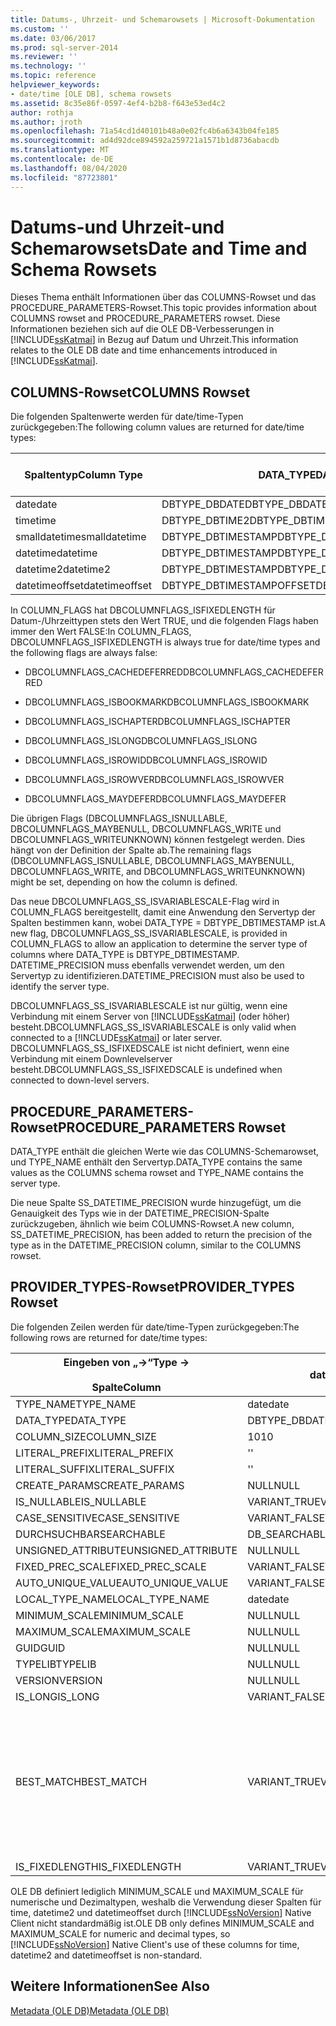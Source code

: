 ```yaml
---
title: Datums-, Uhrzeit- und Schemarowsets | Microsoft-Dokumentation
ms.custom: ''
ms.date: 03/06/2017
ms.prod: sql-server-2014
ms.reviewer: ''
ms.technology: ''
ms.topic: reference
helpviewer_keywords:
- date/time [OLE DB], schema rowsets
ms.assetid: 8c35e86f-0597-4ef4-b2b8-f643e53ed4c2
author: rothja
ms.author: jroth
ms.openlocfilehash: 71a54cd1d40101b48a0e02fc4b6a6343b04fe185
ms.sourcegitcommit: ad4d92dce894592a259721a1571b1d8736abacdb
ms.translationtype: MT
ms.contentlocale: de-DE
ms.lasthandoff: 08/04/2020
ms.locfileid: "87723801"
---
```

# <a name="date-and-time-and-schema-rowsets"></a><span data-ttu-id="69e84-102">Datums-und Uhrzeit-und Schemarowsets</span><span class="sxs-lookup"><span data-stu-id="69e84-102">Date and Time and Schema Rowsets</span></span>
  <span data-ttu-id="69e84-103">Dieses Thema enthält Informationen über das COLUMNS-Rowset und das PROCEDURE_PARAMETERS-Rowset.</span><span class="sxs-lookup"><span data-stu-id="69e84-103">This topic provides information about COLUMNS rowset and PROCEDURE_PARAMETERS rowset.</span></span> <span data-ttu-id="69e84-104">Diese Informationen beziehen sich auf die OLE DB-Verbesserungen in [!INCLUDE[ssKatmai](../../includes/sskatmai-md.md)] in Bezug auf Datum und Uhrzeit.</span><span class="sxs-lookup"><span data-stu-id="69e84-104">This information relates to the OLE DB date and time enhancements introduced in [!INCLUDE[ssKatmai](../../includes/sskatmai-md.md)].</span></span>  
  
## <a name="columns-rowset"></a><span data-ttu-id="69e84-105">COLUMNS-Rowset</span><span class="sxs-lookup"><span data-stu-id="69e84-105">COLUMNS Rowset</span></span>  
 <span data-ttu-id="69e84-106">Die folgenden Spaltenwerte werden für date/time-Typen zurückgegeben:</span><span class="sxs-lookup"><span data-stu-id="69e84-106">The following column values are returned for date/time types:</span></span>  
  
|<span data-ttu-id="69e84-107">Spaltentyp</span><span class="sxs-lookup"><span data-stu-id="69e84-107">Column Type</span></span>|<span data-ttu-id="69e84-108">DATA_TYPE</span><span class="sxs-lookup"><span data-stu-id="69e84-108">DATA_TYPE</span></span>|<span data-ttu-id="69e84-109">COLUMN_FLAGS, DBCOLUMFLAGS_SS_ISVARIABLESCALE</span><span class="sxs-lookup"><span data-stu-id="69e84-109">COLUMN_FLAGS, DBCOLUMFLAGS_SS_ISVARIABLESCALE</span></span>|<span data-ttu-id="69e84-110">DATETIME_PRECISION</span><span class="sxs-lookup"><span data-stu-id="69e84-110">DATETIME_PRECISION</span></span>|  
|-----------------|----------------|------------------------------------------------------|-------------------------|  
|<span data-ttu-id="69e84-111">date</span><span class="sxs-lookup"><span data-stu-id="69e84-111">date</span></span>|<span data-ttu-id="69e84-112">DBTYPE_DBDATE</span><span class="sxs-lookup"><span data-stu-id="69e84-112">DBTYPE_DBDATE</span></span>|<span data-ttu-id="69e84-113">Löschen</span><span class="sxs-lookup"><span data-stu-id="69e84-113">Clear</span></span>|<span data-ttu-id="69e84-114">0</span><span class="sxs-lookup"><span data-stu-id="69e84-114">0</span></span>|  
|<span data-ttu-id="69e84-115">time</span><span class="sxs-lookup"><span data-stu-id="69e84-115">time</span></span>|<span data-ttu-id="69e84-116">DBTYPE_DBTIME2</span><span class="sxs-lookup"><span data-stu-id="69e84-116">DBTYPE_DBTIME2</span></span>|<span data-ttu-id="69e84-117">Set</span><span class="sxs-lookup"><span data-stu-id="69e84-117">Set</span></span>|<span data-ttu-id="69e84-118">0..7</span><span class="sxs-lookup"><span data-stu-id="69e84-118">0..7</span></span>|  
|<span data-ttu-id="69e84-119">smalldatetime</span><span class="sxs-lookup"><span data-stu-id="69e84-119">smalldatetime</span></span>|<span data-ttu-id="69e84-120">DBTYPE_DBTIMESTAMP</span><span class="sxs-lookup"><span data-stu-id="69e84-120">DBTYPE_DBTIMESTAMP</span></span>|<span data-ttu-id="69e84-121">Löschen</span><span class="sxs-lookup"><span data-stu-id="69e84-121">Clear</span></span>|<span data-ttu-id="69e84-122">0</span><span class="sxs-lookup"><span data-stu-id="69e84-122">0</span></span>|  
|<span data-ttu-id="69e84-123">datetime</span><span class="sxs-lookup"><span data-stu-id="69e84-123">datetime</span></span>|<span data-ttu-id="69e84-124">DBTYPE_DBTIMESTAMP</span><span class="sxs-lookup"><span data-stu-id="69e84-124">DBTYPE_DBTIMESTAMP</span></span>|<span data-ttu-id="69e84-125">Löschen</span><span class="sxs-lookup"><span data-stu-id="69e84-125">Clear</span></span>|<span data-ttu-id="69e84-126">3</span><span class="sxs-lookup"><span data-stu-id="69e84-126">3</span></span>|  
|<span data-ttu-id="69e84-127">datetime2</span><span class="sxs-lookup"><span data-stu-id="69e84-127">datetime2</span></span>|<span data-ttu-id="69e84-128">DBTYPE_DBTIMESTAMP</span><span class="sxs-lookup"><span data-stu-id="69e84-128">DBTYPE_DBTIMESTAMP</span></span>|<span data-ttu-id="69e84-129">Set</span><span class="sxs-lookup"><span data-stu-id="69e84-129">Set</span></span>|<span data-ttu-id="69e84-130">0..7</span><span class="sxs-lookup"><span data-stu-id="69e84-130">0..7</span></span>|  
|<span data-ttu-id="69e84-131">datetimeoffset</span><span class="sxs-lookup"><span data-stu-id="69e84-131">datetimeoffset</span></span>|<span data-ttu-id="69e84-132">DBTYPE_DBTIMESTAMPOFFSET</span><span class="sxs-lookup"><span data-stu-id="69e84-132">DBTYPE_DBTIMESTAMPOFFSET</span></span>|<span data-ttu-id="69e84-133">Set</span><span class="sxs-lookup"><span data-stu-id="69e84-133">Set</span></span>|<span data-ttu-id="69e84-134">0..7</span><span class="sxs-lookup"><span data-stu-id="69e84-134">0..7</span></span>|  
  
 <span data-ttu-id="69e84-135">In COLUMN_FLAGS hat DBCOLUMNFLAGS_ISFIXEDLENGTH für Datum-/Uhrzeittypen stets den Wert TRUE, und die folgenden Flags haben immer den Wert FALSE:</span><span class="sxs-lookup"><span data-stu-id="69e84-135">In COLUMN_FLAGS, DBCOLUMNFLAGS_ISFIXEDLENGTH is always true for date/time types and the following flags are always false:</span></span>  
  
-   <span data-ttu-id="69e84-136">DBCOLUMNFLAGS_CACHEDEFERRED</span><span class="sxs-lookup"><span data-stu-id="69e84-136">DBCOLUMNFLAGS_CACHEDEFERRED</span></span>  
  
-   <span data-ttu-id="69e84-137">DBCOLUMNFLAGS_ISBOOKMARK</span><span class="sxs-lookup"><span data-stu-id="69e84-137">DBCOLUMNFLAGS_ISBOOKMARK</span></span>  
  
-   <span data-ttu-id="69e84-138">DBCOLUMNFLAGS_ISCHAPTER</span><span class="sxs-lookup"><span data-stu-id="69e84-138">DBCOLUMNFLAGS_ISCHAPTER</span></span>  
  
-   <span data-ttu-id="69e84-139">DBCOLUMNFLAGS_ISLONG</span><span class="sxs-lookup"><span data-stu-id="69e84-139">DBCOLUMNFLAGS_ISLONG</span></span>  
  
-   <span data-ttu-id="69e84-140">DBCOLUMNFLAGS_ISROWID</span><span class="sxs-lookup"><span data-stu-id="69e84-140">DBCOLUMNFLAGS_ISROWID</span></span>  
  
-   <span data-ttu-id="69e84-141">DBCOLUMNFLAGS_ISROWVER</span><span class="sxs-lookup"><span data-stu-id="69e84-141">DBCOLUMNFLAGS_ISROWVER</span></span>  
  
-   <span data-ttu-id="69e84-142">DBCOLUMNFLAGS_MAYDEFER</span><span class="sxs-lookup"><span data-stu-id="69e84-142">DBCOLUMNFLAGS_MAYDEFER</span></span>  
  
 <span data-ttu-id="69e84-143">Die übrigen Flags (DBCOLUMNFLAGS_ISNULLABLE, DBCOLUMNFLAGS_MAYBENULL, DBCOLUMNFLAGS_WRITE und DBCOLUMNFLAGS_WRITEUNKNOWN) können festgelegt werden. Dies hängt von der Definition der Spalte ab.</span><span class="sxs-lookup"><span data-stu-id="69e84-143">The remaining flags (DBCOLUMNFLAGS_ISNULLABLE, DBCOLUMNFLAGS_MAYBENULL, DBCOLUMNFLAGS_WRITE, and DBCOLUMNFLAGS_WRITEUNKNOWN) might be set, depending on how the column is defined.</span></span>  
  
 <span data-ttu-id="69e84-144">Das neue DBCOLUMNFLAGS_SS_ISVARIABLESCALE-Flag wird in COLUMN_FLAGS bereitgestellt, damit eine Anwendung den Servertyp der Spalten bestimmen kann, wobei DATA_TYPE = DBTYPE_DBTIMESTAMP ist.</span><span class="sxs-lookup"><span data-stu-id="69e84-144">A new flag, DBCOLUMNFLAGS_SS_ISVARIABLESCALE, is provided in COLUMN_FLAGS to allow an application to determine the server type of columns where DATA_TYPE is DBTYPE_DBTIMESTAMP.</span></span> <span data-ttu-id="69e84-145">DATETIME_PRECISION muss ebenfalls verwendet werden, um den Servertyp zu identifizieren.</span><span class="sxs-lookup"><span data-stu-id="69e84-145">DATETIME_PRECISION must also be used to identify the server type.</span></span>  
  
 <span data-ttu-id="69e84-146">DBCOLUMNFLAGS_SS_ISVARIABLESCALE ist nur gültig, wenn eine Verbindung mit einem Server von [!INCLUDE[ssKatmai](../../includes/sskatmai-md.md)] (oder höher) besteht.</span><span class="sxs-lookup"><span data-stu-id="69e84-146">DBCOLUMNFLAGS_SS_ISVARIABLESCALE is only valid when connected to a [!INCLUDE[ssKatmai](../../includes/sskatmai-md.md)] or later server.</span></span> <span data-ttu-id="69e84-147">DBCOLUMNFLAGS_SS_ISFIXEDSCALE ist nicht definiert, wenn eine Verbindung mit einem Downlevelserver besteht.</span><span class="sxs-lookup"><span data-stu-id="69e84-147">DBCOLUMNFLAGS_SS_ISFIXEDSCALE is undefined when connected to down-level servers.</span></span>  
  
## <a name="procedure_parameters-rowset"></a><span data-ttu-id="69e84-148">PROCEDURE_PARAMETERS-Rowset</span><span class="sxs-lookup"><span data-stu-id="69e84-148">PROCEDURE_PARAMETERS Rowset</span></span>  
 <span data-ttu-id="69e84-149">DATA_TYPE enthält die gleichen Werte wie das COLUMNS-Schemarowset, und TYPE_NAME enthält den Servertyp.</span><span class="sxs-lookup"><span data-stu-id="69e84-149">DATA_TYPE contains the same values as the COLUMNS schema rowset and TYPE_NAME contains the server type.</span></span>  
  
 <span data-ttu-id="69e84-150">Die neue Spalte SS_DATETIME_PRECISION wurde hinzugefügt, um die Genauigkeit des Typs wie in der DATETIME_PRECISION-Spalte zurückzugeben, ähnlich wie beim COLUMNS-Rowset.</span><span class="sxs-lookup"><span data-stu-id="69e84-150">A new column, SS_DATETIME_PRECISION, has been added to return the precision of the type as in the DATETIME_PRECISION column, similar to the COLUMNS rowset.</span></span>  
  
## <a name="provider_types-rowset"></a><span data-ttu-id="69e84-151">PROVIDER_TYPES-Rowset</span><span class="sxs-lookup"><span data-stu-id="69e84-151">PROVIDER_TYPES Rowset</span></span>  
 <span data-ttu-id="69e84-152">Die folgenden Zeilen werden für date/time-Typen zurückgegeben:</span><span class="sxs-lookup"><span data-stu-id="69e84-152">The following rows are returned for date/time types:</span></span>  
  
|<span data-ttu-id="69e84-153">Eingeben von „->“</span><span class="sxs-lookup"><span data-stu-id="69e84-153">Type -></span></span><br /><br /> <span data-ttu-id="69e84-154">Spalte</span><span class="sxs-lookup"><span data-stu-id="69e84-154">Column</span></span>|<span data-ttu-id="69e84-155">date</span><span class="sxs-lookup"><span data-stu-id="69e84-155">date</span></span>|<span data-ttu-id="69e84-156">time</span><span class="sxs-lookup"><span data-stu-id="69e84-156">time</span></span>|<span data-ttu-id="69e84-157">smalldatetime</span><span class="sxs-lookup"><span data-stu-id="69e84-157">smalldatetime</span></span>|<span data-ttu-id="69e84-158">datetime</span><span class="sxs-lookup"><span data-stu-id="69e84-158">datetime</span></span>|<span data-ttu-id="69e84-159">datetime2</span><span class="sxs-lookup"><span data-stu-id="69e84-159">datetime2</span></span>|<span data-ttu-id="69e84-160">datetimeoffset</span><span class="sxs-lookup"><span data-stu-id="69e84-160">datetimeoffset</span></span>|  
|--------------------------|----------|----------|-------------------|--------------|---------------|--------------------|  
|<span data-ttu-id="69e84-161">TYPE_NAME</span><span class="sxs-lookup"><span data-stu-id="69e84-161">TYPE_NAME</span></span>|<span data-ttu-id="69e84-162">date</span><span class="sxs-lookup"><span data-stu-id="69e84-162">date</span></span>|<span data-ttu-id="69e84-163">time</span><span class="sxs-lookup"><span data-stu-id="69e84-163">time</span></span>|<span data-ttu-id="69e84-164">smalldatetime</span><span class="sxs-lookup"><span data-stu-id="69e84-164">smalldatetime</span></span>|<span data-ttu-id="69e84-165">datetime</span><span class="sxs-lookup"><span data-stu-id="69e84-165">datetime</span></span>|<span data-ttu-id="69e84-166">datetime2</span><span class="sxs-lookup"><span data-stu-id="69e84-166">datetime2</span></span>|<span data-ttu-id="69e84-167">datetimeoffset</span><span class="sxs-lookup"><span data-stu-id="69e84-167">datetimeoffset</span></span>|  
|<span data-ttu-id="69e84-168">DATA_TYPE</span><span class="sxs-lookup"><span data-stu-id="69e84-168">DATA_TYPE</span></span>|<span data-ttu-id="69e84-169">DBTYPE_DBDATE</span><span class="sxs-lookup"><span data-stu-id="69e84-169">DBTYPE_DBDATE</span></span>|<span data-ttu-id="69e84-170">DBTYPE_DBTIME2</span><span class="sxs-lookup"><span data-stu-id="69e84-170">DBTYPE_DBTIME2</span></span>|<span data-ttu-id="69e84-171">DBTYPE_DBTIMESTAMP</span><span class="sxs-lookup"><span data-stu-id="69e84-171">DBTYPE_DBTIMESTAMP</span></span>|<span data-ttu-id="69e84-172">DBTYPE_DBTIMESTAMP</span><span class="sxs-lookup"><span data-stu-id="69e84-172">DBTYPE_DBTIMESTAMP</span></span>|<span data-ttu-id="69e84-173">DBTYPE_DBTIMESTAMP</span><span class="sxs-lookup"><span data-stu-id="69e84-173">DBTYPE_DBTIMESTAMP</span></span>|<span data-ttu-id="69e84-174">DBTYPE_DBTIMESTAMPOFFSET</span><span class="sxs-lookup"><span data-stu-id="69e84-174">DBTYPE_DBTIMESTAMPOFFSET</span></span>|  
|<span data-ttu-id="69e84-175">COLUMN_SIZE</span><span class="sxs-lookup"><span data-stu-id="69e84-175">COLUMN_SIZE</span></span>|<span data-ttu-id="69e84-176">10</span><span class="sxs-lookup"><span data-stu-id="69e84-176">10</span></span>|<span data-ttu-id="69e84-177">16</span><span class="sxs-lookup"><span data-stu-id="69e84-177">16</span></span>|<span data-ttu-id="69e84-178">16</span><span class="sxs-lookup"><span data-stu-id="69e84-178">16</span></span>|<span data-ttu-id="69e84-179">23</span><span class="sxs-lookup"><span data-stu-id="69e84-179">23</span></span>|<span data-ttu-id="69e84-180">27</span><span class="sxs-lookup"><span data-stu-id="69e84-180">27</span></span>|<span data-ttu-id="69e84-181">34</span><span class="sxs-lookup"><span data-stu-id="69e84-181">34</span></span>|  
|<span data-ttu-id="69e84-182">LITERAL_PREFIX</span><span class="sxs-lookup"><span data-stu-id="69e84-182">LITERAL_PREFIX</span></span>|<span data-ttu-id="69e84-183">'</span><span class="sxs-lookup"><span data-stu-id="69e84-183">'</span></span>|<span data-ttu-id="69e84-184">'</span><span class="sxs-lookup"><span data-stu-id="69e84-184">'</span></span>|<span data-ttu-id="69e84-185">'</span><span class="sxs-lookup"><span data-stu-id="69e84-185">'</span></span>|<span data-ttu-id="69e84-186">'</span><span class="sxs-lookup"><span data-stu-id="69e84-186">'</span></span>|<span data-ttu-id="69e84-187">'</span><span class="sxs-lookup"><span data-stu-id="69e84-187">'</span></span>|<span data-ttu-id="69e84-188">'</span><span class="sxs-lookup"><span data-stu-id="69e84-188">'</span></span>|  
|<span data-ttu-id="69e84-189">LITERAL_SUFFIX</span><span class="sxs-lookup"><span data-stu-id="69e84-189">LITERAL_SUFFIX</span></span>|<span data-ttu-id="69e84-190">'</span><span class="sxs-lookup"><span data-stu-id="69e84-190">'</span></span>|<span data-ttu-id="69e84-191">'</span><span class="sxs-lookup"><span data-stu-id="69e84-191">'</span></span>|<span data-ttu-id="69e84-192">'</span><span class="sxs-lookup"><span data-stu-id="69e84-192">'</span></span>|<span data-ttu-id="69e84-193">'</span><span class="sxs-lookup"><span data-stu-id="69e84-193">'</span></span>|<span data-ttu-id="69e84-194">'</span><span class="sxs-lookup"><span data-stu-id="69e84-194">'</span></span>|<span data-ttu-id="69e84-195">'</span><span class="sxs-lookup"><span data-stu-id="69e84-195">'</span></span>|  
|<span data-ttu-id="69e84-196">CREATE_PARAMS</span><span class="sxs-lookup"><span data-stu-id="69e84-196">CREATE_PARAMS</span></span>|<span data-ttu-id="69e84-197">NULL</span><span class="sxs-lookup"><span data-stu-id="69e84-197">NULL</span></span>|<span data-ttu-id="69e84-198">Skalierung</span><span class="sxs-lookup"><span data-stu-id="69e84-198">scale</span></span>|<span data-ttu-id="69e84-199">NULL</span><span class="sxs-lookup"><span data-stu-id="69e84-199">NULL</span></span>|<span data-ttu-id="69e84-200">NULL</span><span class="sxs-lookup"><span data-stu-id="69e84-200">NULL</span></span>|<span data-ttu-id="69e84-201">Skalierung</span><span class="sxs-lookup"><span data-stu-id="69e84-201">scale</span></span>|<span data-ttu-id="69e84-202">Skalierung</span><span class="sxs-lookup"><span data-stu-id="69e84-202">scale</span></span>|  
|<span data-ttu-id="69e84-203">IS_NULLABLE</span><span class="sxs-lookup"><span data-stu-id="69e84-203">IS_NULLABLE</span></span>|<span data-ttu-id="69e84-204">VARIANT_TRUE</span><span class="sxs-lookup"><span data-stu-id="69e84-204">VARIANT_TRUE</span></span>|<span data-ttu-id="69e84-205">VARIANT_TRUE</span><span class="sxs-lookup"><span data-stu-id="69e84-205">VARIANT_TRUE</span></span>|<span data-ttu-id="69e84-206">VARIANT_TRUE</span><span class="sxs-lookup"><span data-stu-id="69e84-206">VARIANT_TRUE</span></span>|<span data-ttu-id="69e84-207">VARIANT_TRUE</span><span class="sxs-lookup"><span data-stu-id="69e84-207">VARIANT_TRUE</span></span>|<span data-ttu-id="69e84-208">VARIANT_TRUE</span><span class="sxs-lookup"><span data-stu-id="69e84-208">VARIANT_TRUE</span></span>|<span data-ttu-id="69e84-209">VARIANT_TRUE</span><span class="sxs-lookup"><span data-stu-id="69e84-209">VARIANT_TRUE</span></span>|  
|<span data-ttu-id="69e84-210">CASE_SENSITIVE</span><span class="sxs-lookup"><span data-stu-id="69e84-210">CASE_SENSITIVE</span></span>|<span data-ttu-id="69e84-211">VARIANT_FALSE</span><span class="sxs-lookup"><span data-stu-id="69e84-211">VARIANT_FALSE</span></span>|<span data-ttu-id="69e84-212">VARIANT_FALSE</span><span class="sxs-lookup"><span data-stu-id="69e84-212">VARIANT_FALSE</span></span>|<span data-ttu-id="69e84-213">VARIANT_FALSE</span><span class="sxs-lookup"><span data-stu-id="69e84-213">VARIANT_FALSE</span></span>|<span data-ttu-id="69e84-214">VARIANT_FALSE</span><span class="sxs-lookup"><span data-stu-id="69e84-214">VARIANT_FALSE</span></span>|<span data-ttu-id="69e84-215">VARIANT_FALSE</span><span class="sxs-lookup"><span data-stu-id="69e84-215">VARIANT_FALSE</span></span>|<span data-ttu-id="69e84-216">VARIANT_FALSE</span><span class="sxs-lookup"><span data-stu-id="69e84-216">VARIANT_FALSE</span></span>|  
|<span data-ttu-id="69e84-217">DURCHSUCHBAR</span><span class="sxs-lookup"><span data-stu-id="69e84-217">SEARCHABLE</span></span>|<span data-ttu-id="69e84-218">DB_SEARCHABLE</span><span class="sxs-lookup"><span data-stu-id="69e84-218">DB_SEARCHABLE</span></span>|<span data-ttu-id="69e84-219">DB_SEARCHABLE</span><span class="sxs-lookup"><span data-stu-id="69e84-219">DB_SEARCHABLE</span></span>|<span data-ttu-id="69e84-220">DB_SEARCHABLE</span><span class="sxs-lookup"><span data-stu-id="69e84-220">DB_SEARCHABLE</span></span>|<span data-ttu-id="69e84-221">DB_SEARCHABLE</span><span class="sxs-lookup"><span data-stu-id="69e84-221">DB_SEARCHABLE</span></span>|<span data-ttu-id="69e84-222">DB_SEARCHABLE</span><span class="sxs-lookup"><span data-stu-id="69e84-222">DB_SEARCHABLE</span></span>|<span data-ttu-id="69e84-223">DB_SEARCHABLE</span><span class="sxs-lookup"><span data-stu-id="69e84-223">DB_SEARCHABLE</span></span>|  
|<span data-ttu-id="69e84-224">UNSIGNED_ATTRIBUTE</span><span class="sxs-lookup"><span data-stu-id="69e84-224">UNSIGNED_ATTRIBUTE</span></span>|<span data-ttu-id="69e84-225">NULL</span><span class="sxs-lookup"><span data-stu-id="69e84-225">NULL</span></span>|<span data-ttu-id="69e84-226">NULL</span><span class="sxs-lookup"><span data-stu-id="69e84-226">NULL</span></span>|<span data-ttu-id="69e84-227">NULL</span><span class="sxs-lookup"><span data-stu-id="69e84-227">NULL</span></span>|<span data-ttu-id="69e84-228">NULL</span><span class="sxs-lookup"><span data-stu-id="69e84-228">NULL</span></span>|<span data-ttu-id="69e84-229">NULL</span><span class="sxs-lookup"><span data-stu-id="69e84-229">NULL</span></span>|<span data-ttu-id="69e84-230">NULL</span><span class="sxs-lookup"><span data-stu-id="69e84-230">NULL</span></span>|  
|<span data-ttu-id="69e84-231">FIXED_PREC_SCALE</span><span class="sxs-lookup"><span data-stu-id="69e84-231">FIXED_PREC_SCALE</span></span>|<span data-ttu-id="69e84-232">VARIANT_FALSE</span><span class="sxs-lookup"><span data-stu-id="69e84-232">VARIANT_FALSE</span></span>|<span data-ttu-id="69e84-233">VARIANT_FALSE</span><span class="sxs-lookup"><span data-stu-id="69e84-233">VARIANT_FALSE</span></span>|<span data-ttu-id="69e84-234">VARIANT_FALSE</span><span class="sxs-lookup"><span data-stu-id="69e84-234">VARIANT_FALSE</span></span>|<span data-ttu-id="69e84-235">VARIANT_FALSE</span><span class="sxs-lookup"><span data-stu-id="69e84-235">VARIANT_FALSE</span></span>|<span data-ttu-id="69e84-236">VARIANT_FALSE</span><span class="sxs-lookup"><span data-stu-id="69e84-236">VARIANT_FALSE</span></span>|<span data-ttu-id="69e84-237">VARIANT_FALSE</span><span class="sxs-lookup"><span data-stu-id="69e84-237">VARIANT_FALSE</span></span>|  
|<span data-ttu-id="69e84-238">AUTO_UNIQUE_VALUE</span><span class="sxs-lookup"><span data-stu-id="69e84-238">AUTO_UNIQUE_VALUE</span></span>|<span data-ttu-id="69e84-239">VARIANT_FALSE</span><span class="sxs-lookup"><span data-stu-id="69e84-239">VARIANT_FALSE</span></span>|<span data-ttu-id="69e84-240">VARIANT_FALSE</span><span class="sxs-lookup"><span data-stu-id="69e84-240">VARIANT_FALSE</span></span>|<span data-ttu-id="69e84-241">VARIANT_FALSE</span><span class="sxs-lookup"><span data-stu-id="69e84-241">VARIANT_FALSE</span></span>|<span data-ttu-id="69e84-242">VARIANT_FALSE</span><span class="sxs-lookup"><span data-stu-id="69e84-242">VARIANT_FALSE</span></span>|<span data-ttu-id="69e84-243">VARIANT_FALSE</span><span class="sxs-lookup"><span data-stu-id="69e84-243">VARIANT_FALSE</span></span>|<span data-ttu-id="69e84-244">VARIANT_FALSE</span><span class="sxs-lookup"><span data-stu-id="69e84-244">VARIANT_FALSE</span></span>|  
|<span data-ttu-id="69e84-245">LOCAL_TYPE_NAME</span><span class="sxs-lookup"><span data-stu-id="69e84-245">LOCAL_TYPE_NAME</span></span>|<span data-ttu-id="69e84-246">date</span><span class="sxs-lookup"><span data-stu-id="69e84-246">date</span></span>|<span data-ttu-id="69e84-247">time</span><span class="sxs-lookup"><span data-stu-id="69e84-247">time</span></span>|<span data-ttu-id="69e84-248">smalldatetime</span><span class="sxs-lookup"><span data-stu-id="69e84-248">smalldatetime</span></span>|<span data-ttu-id="69e84-249">datetime</span><span class="sxs-lookup"><span data-stu-id="69e84-249">datetime</span></span>|<span data-ttu-id="69e84-250">datetime2</span><span class="sxs-lookup"><span data-stu-id="69e84-250">datetime2</span></span>|<span data-ttu-id="69e84-251">datetimeoffset</span><span class="sxs-lookup"><span data-stu-id="69e84-251">datetimeoffset</span></span>|  
|<span data-ttu-id="69e84-252">MINIMUM_SCALE</span><span class="sxs-lookup"><span data-stu-id="69e84-252">MINIMUM_SCALE</span></span>|<span data-ttu-id="69e84-253">NULL</span><span class="sxs-lookup"><span data-stu-id="69e84-253">NULL</span></span>|<span data-ttu-id="69e84-254">0</span><span class="sxs-lookup"><span data-stu-id="69e84-254">0</span></span>|<span data-ttu-id="69e84-255">NULL</span><span class="sxs-lookup"><span data-stu-id="69e84-255">NULL</span></span>|<span data-ttu-id="69e84-256">NULL</span><span class="sxs-lookup"><span data-stu-id="69e84-256">NULL</span></span>|<span data-ttu-id="69e84-257">0</span><span class="sxs-lookup"><span data-stu-id="69e84-257">0</span></span>|<span data-ttu-id="69e84-258">0</span><span class="sxs-lookup"><span data-stu-id="69e84-258">0</span></span>|  
|<span data-ttu-id="69e84-259">MAXIMUM_SCALE</span><span class="sxs-lookup"><span data-stu-id="69e84-259">MAXIMUM_SCALE</span></span>|<span data-ttu-id="69e84-260">NULL</span><span class="sxs-lookup"><span data-stu-id="69e84-260">NULL</span></span>|<span data-ttu-id="69e84-261">7</span><span class="sxs-lookup"><span data-stu-id="69e84-261">7</span></span>|<span data-ttu-id="69e84-262">NULL</span><span class="sxs-lookup"><span data-stu-id="69e84-262">NULL</span></span>|<span data-ttu-id="69e84-263">NULL</span><span class="sxs-lookup"><span data-stu-id="69e84-263">NULL</span></span>|<span data-ttu-id="69e84-264">7</span><span class="sxs-lookup"><span data-stu-id="69e84-264">7</span></span>|<span data-ttu-id="69e84-265">7</span><span class="sxs-lookup"><span data-stu-id="69e84-265">7</span></span>|  
|<span data-ttu-id="69e84-266">GUID</span><span class="sxs-lookup"><span data-stu-id="69e84-266">GUID</span></span>|<span data-ttu-id="69e84-267">NULL</span><span class="sxs-lookup"><span data-stu-id="69e84-267">NULL</span></span>|<span data-ttu-id="69e84-268">NULL</span><span class="sxs-lookup"><span data-stu-id="69e84-268">NULL</span></span>|<span data-ttu-id="69e84-269">NULL</span><span class="sxs-lookup"><span data-stu-id="69e84-269">NULL</span></span>|<span data-ttu-id="69e84-270">NULL</span><span class="sxs-lookup"><span data-stu-id="69e84-270">NULL</span></span>|<span data-ttu-id="69e84-271">NULL</span><span class="sxs-lookup"><span data-stu-id="69e84-271">NULL</span></span>|<span data-ttu-id="69e84-272">NULL</span><span class="sxs-lookup"><span data-stu-id="69e84-272">NULL</span></span>|  
|<span data-ttu-id="69e84-273">TYPELIB</span><span class="sxs-lookup"><span data-stu-id="69e84-273">TYPELIB</span></span>|<span data-ttu-id="69e84-274">NULL</span><span class="sxs-lookup"><span data-stu-id="69e84-274">NULL</span></span>|<span data-ttu-id="69e84-275">NULL</span><span class="sxs-lookup"><span data-stu-id="69e84-275">NULL</span></span>|<span data-ttu-id="69e84-276">NULL</span><span class="sxs-lookup"><span data-stu-id="69e84-276">NULL</span></span>|<span data-ttu-id="69e84-277">NULL</span><span class="sxs-lookup"><span data-stu-id="69e84-277">NULL</span></span>|<span data-ttu-id="69e84-278">NULL</span><span class="sxs-lookup"><span data-stu-id="69e84-278">NULL</span></span>|<span data-ttu-id="69e84-279">NULL</span><span class="sxs-lookup"><span data-stu-id="69e84-279">NULL</span></span>|  
|<span data-ttu-id="69e84-280">VERSION</span><span class="sxs-lookup"><span data-stu-id="69e84-280">VERSION</span></span>|<span data-ttu-id="69e84-281">NULL</span><span class="sxs-lookup"><span data-stu-id="69e84-281">NULL</span></span>|<span data-ttu-id="69e84-282">NULL</span><span class="sxs-lookup"><span data-stu-id="69e84-282">NULL</span></span>|<span data-ttu-id="69e84-283">NULL</span><span class="sxs-lookup"><span data-stu-id="69e84-283">NULL</span></span>|<span data-ttu-id="69e84-284">NULL</span><span class="sxs-lookup"><span data-stu-id="69e84-284">NULL</span></span>|<span data-ttu-id="69e84-285">NULL</span><span class="sxs-lookup"><span data-stu-id="69e84-285">NULL</span></span>|<span data-ttu-id="69e84-286">NULL</span><span class="sxs-lookup"><span data-stu-id="69e84-286">NULL</span></span>|  
|<span data-ttu-id="69e84-287">IS_LONG</span><span class="sxs-lookup"><span data-stu-id="69e84-287">IS_LONG</span></span>|<span data-ttu-id="69e84-288">VARIANT_FALSE</span><span class="sxs-lookup"><span data-stu-id="69e84-288">VARIANT_FALSE</span></span>|<span data-ttu-id="69e84-289">VARIANT_FALSE</span><span class="sxs-lookup"><span data-stu-id="69e84-289">VARIANT_FALSE</span></span>|<span data-ttu-id="69e84-290">VARIANT_FALSE</span><span class="sxs-lookup"><span data-stu-id="69e84-290">VARIANT_FALSE</span></span>|<span data-ttu-id="69e84-291">VARIANT_FALSE</span><span class="sxs-lookup"><span data-stu-id="69e84-291">VARIANT_FALSE</span></span>|<span data-ttu-id="69e84-292">VARIANT_FALSE</span><span class="sxs-lookup"><span data-stu-id="69e84-292">VARIANT_FALSE</span></span>|<span data-ttu-id="69e84-293">VARIANT_FALSE</span><span class="sxs-lookup"><span data-stu-id="69e84-293">VARIANT_FALSE</span></span>|  
|<span data-ttu-id="69e84-294">BEST_MATCH</span><span class="sxs-lookup"><span data-stu-id="69e84-294">BEST_MATCH</span></span>|<span data-ttu-id="69e84-295">VARIANT_TRUE</span><span class="sxs-lookup"><span data-stu-id="69e84-295">VARIANT_TRUE</span></span>|<span data-ttu-id="69e84-296">VARIANT_TRUE</span><span class="sxs-lookup"><span data-stu-id="69e84-296">VARIANT_TRUE</span></span>|<span data-ttu-id="69e84-297">VARIANT_TRUE</span><span class="sxs-lookup"><span data-stu-id="69e84-297">VARIANT_TRUE</span></span>|<span data-ttu-id="69e84-298">VARIANT_TRUE, außer wenn eine der folgenden Aussagen zutrifft:</span><span class="sxs-lookup"><span data-stu-id="69e84-298">VARIANT_TRUE unless one of the following is true:</span></span><br /><br /> <span data-ttu-id="69e84-299">: Der Client ist mit einem Server auf der gleichen Ebene verbunden.</span><span class="sxs-lookup"><span data-stu-id="69e84-299">-   Is client connected to a down-level server.</span></span><br /><span data-ttu-id="69e84-300">-Die Eigenschaft Datentyp Kompatibilitäts Verbindung gibt einen Kompatibilitäts Grad von 80 an.</span><span class="sxs-lookup"><span data-stu-id="69e84-300">-   The data type compatibility connection property specifies a compatibility level that equals 80.</span></span>|<span data-ttu-id="69e84-301">VARIANT_TRUE, außer wenn eine der folgenden Aussagen zutrifft:</span><span class="sxs-lookup"><span data-stu-id="69e84-301">VARIANT_TRUE unless one of the following is true:</span></span><br /><br /> <span data-ttu-id="69e84-302">: Der Client ist mit einem Server auf der gleichen Ebene verbunden.</span><span class="sxs-lookup"><span data-stu-id="69e84-302">-   Is client connected to a down-level server.</span></span><br /><span data-ttu-id="69e84-303">-Die Eigenschaft Datentyp Kompatibilitäts Verbindung gibt einen Kompatibilitäts Grad von 80 an.</span><span class="sxs-lookup"><span data-stu-id="69e84-303">-   The data type compatibility connection property specifies a compatibility level that equals 80.</span></span>|<span data-ttu-id="69e84-304">VARIANT_TRUE</span><span class="sxs-lookup"><span data-stu-id="69e84-304">VARIANT_TRUE</span></span>|  
|<span data-ttu-id="69e84-305">IS_FIXEDLENGTH</span><span class="sxs-lookup"><span data-stu-id="69e84-305">IS_FIXEDLENGTH</span></span>|<span data-ttu-id="69e84-306">VARIANT_TRUE</span><span class="sxs-lookup"><span data-stu-id="69e84-306">VARIANT_TRUE</span></span>|<span data-ttu-id="69e84-307">VARIANT_TRUE</span><span class="sxs-lookup"><span data-stu-id="69e84-307">VARIANT_TRUE</span></span>|<span data-ttu-id="69e84-308">VARIANT_TRUE</span><span class="sxs-lookup"><span data-stu-id="69e84-308">VARIANT_TRUE</span></span>|<span data-ttu-id="69e84-309">VARIANT_TRUE</span><span class="sxs-lookup"><span data-stu-id="69e84-309">VARIANT_TRUE</span></span>|<span data-ttu-id="69e84-310">VARIANT_TRUE</span><span class="sxs-lookup"><span data-stu-id="69e84-310">VARIANT_TRUE</span></span>|<span data-ttu-id="69e84-311">VARIANT_TRUE</span><span class="sxs-lookup"><span data-stu-id="69e84-311">VARIANT_TRUE</span></span>|  
  
 <span data-ttu-id="69e84-312">OLE DB definiert lediglich MINIMUM_SCALE und MAXIMUM_SCALE für numerische und Dezimaltypen, weshalb die Verwendung dieser Spalten für time, datetime2 und datetimeoffset durch [!INCLUDE[ssNoVersion](../../includes/ssnoversion-md.md)] Native Client nicht standardmäßig ist.</span><span class="sxs-lookup"><span data-stu-id="69e84-312">OLE DB only defines MINIMUM_SCALE and MAXIMUM_SCALE for numeric and decimal types, so [!INCLUDE[ssNoVersion](../../includes/ssnoversion-md.md)] Native Client's use of these columns for time, datetime2 and datetimeoffset is non-standard.</span></span>  
  
## <a name="see-also"></a><span data-ttu-id="69e84-313">Weitere Informationen</span><span class="sxs-lookup"><span data-stu-id="69e84-313">See Also</span></span>  
 [<span data-ttu-id="69e84-314">Metadata &#40;OLE DB&#41;</span><span class="sxs-lookup"><span data-stu-id="69e84-314">Metadata &#40;OLE DB&#41;</span></span>](../../database-engine/dev-guide/metadata-ole-db.md)  
  
  
